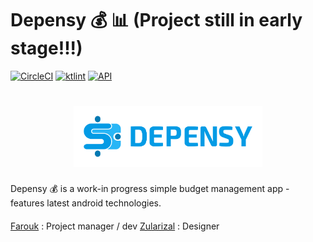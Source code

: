 # Depensy :moneybag: :bar_chart: (Project still in early stage!!!)

[![CircleCI](https://circleci.com/gh/godixyz/Expense-manager.svg?style=svg&circle-token=5a9235d7c75dfc804084bdac3a8e7a5571af2f2c)](https://circleci.com/gh/godixyz/Expense-manager)
[![ktlint](https://img.shields.io/badge/code%20style-%E2%9D%A4-FF4081.svg)](https://ktlint.github.io/)
[![API](https://img.shields.io/badge/API-28%2B-brightgreen.svg?style=flat-square)](https://android-arsenal.com/api?level=28)

<h1 align=center>
<img src="logo/horizontal.png" width=60%>
</h1>

Depensy :moneybag: is a work-in progress simple budget management app - features latest android technologies.
#### 

[Farouk](https://github.com/sabiou) : Project manager / dev
[Zularizal](https://github.com/zularizal) : Designer
